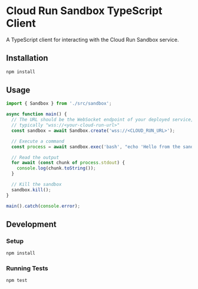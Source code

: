# Cloud Run Sandbox TypeScript Client

A TypeScript client for interacting with the Cloud Run Sandbox service.

## Installation

```bash
npm install
```

## Usage

```typescript
import { Sandbox } from './src/sandbox';

async function main() {
  // The URL should be the WebSocket endpoint of your deployed service,
  // typically "wss://<your-cloud-run-url>"
  const sandbox = await Sandbox.create('wss://<CLOUD_RUN_URL>');

  // Execute a command
  const process = await sandbox.exec('bash', "echo 'Hello from the sandbox!'");

  // Read the output
  for await (const chunk of process.stdout) {
    console.log(chunk.toString());
  }

  // Kill the sandbox
  sandbox.kill();
}

main().catch(console.error);
```

## Development

### Setup
```bash
npm install
```

### Running Tests
```bash
npm test
```

